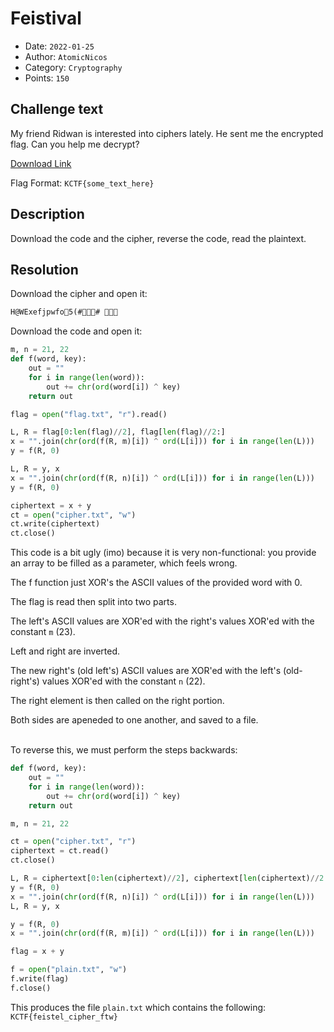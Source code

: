 # Feistival

- Date: `2022-01-25`
- Author: `AtomicNicos`
- Category: `Cryptography`
- Points: `150`

## Challenge text

My friend Ridwan is interested into ciphers lately. He sent me the encrypted flag. Can you help me decrypt?

[Download Link](https://kctf2022.nstechvalley.com/knight-ctf-2022-challenges/Cryptography/Feistival/)

Flag Format: `KCTF{some_text_here}`

## Description

Download the code and the cipher, reverse the code, read the plaintext.

## Resolution

Download the cipher and open it:

```txt
H@WExefjpwfo5(## 
```

Download the code and open it:

```py
m, n = 21, 22
def f(word, key):
    out = ""
    for i in range(len(word)):
        out += chr(ord(word[i]) ^ key)
    return out

flag = open("flag.txt", "r").read()

L, R = flag[0:len(flag)//2], flag[len(flag)//2:]
x = "".join(chr(ord(f(R, m)[i]) ^ ord(L[i])) for i in range(len(L)))
y = f(R, 0)

L, R = y, x
x = "".join(chr(ord(f(R, n)[i]) ^ ord(L[i])) for i in range(len(L)))
y = f(R, 0)

ciphertext = x + y
ct = open("cipher.txt", "w")
ct.write(ciphertext)
ct.close()
```

This code is a bit ugly (imo) because it is very non-functional: you provide an array to be filled as a parameter, which feels wrong.

The f function just XOR's the ASCII values of the provided word with 0.

The flag is read then split into two parts.

The left's ASCII values are XOR'ed with the right's values XOR'ed with the constant `m` (23).

Left and right are inverted.

The new right's (old left's) ASCII values are XOR'ed with the left's (old-right's) values XOR'ed with the constant `n` (22).

The right element is then called on the right portion.

Both sides are apeneded to one another, and saved to a file.

<br/>
To reverse this, we must perform the steps backwards:

```py
def f(word, key):
    out = ""
    for i in range(len(word)):
        out += chr(ord(word[i]) ^ key)
    return out

m, n = 21, 22

ct = open("cipher.txt", "r")
ciphertext = ct.read()
ct.close()

L, R = ciphertext[0:len(ciphertext)//2], ciphertext[len(ciphertext)//2:]
y = f(R, 0)
x = "".join(chr(ord(f(R, n)[i]) ^ ord(L[i])) for i in range(len(L)))
L, R = y, x

y = f(R, 0)
x = "".join(chr(ord(f(R, m)[i]) ^ ord(L[i])) for i in range(len(L)))

flag = x + y

f = open("plain.txt", "w")
f.write(flag)
f.close()
```

This produces the file `plain.txt` which contains the following: `KCTF{feistel_cipher_ftw}`